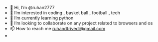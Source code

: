 - 👋 Hi, I’m @ruhan2777
- 👀 I’m interested in coding , basket ball , football , tech
- 🌱 I’m currently learning python
- 💞️ I’m looking to collaborate on any project related to browsers and os
- 📫 How to reach me ruhandtrivedi@gmail.com
- 

<!---
ruhan2777/ruhan2777 is a ✨ special ✨ repository because its `README.md` (this file) appears on your GitHub profile.
You can click the Preview link to take a look at your changes.
--->
